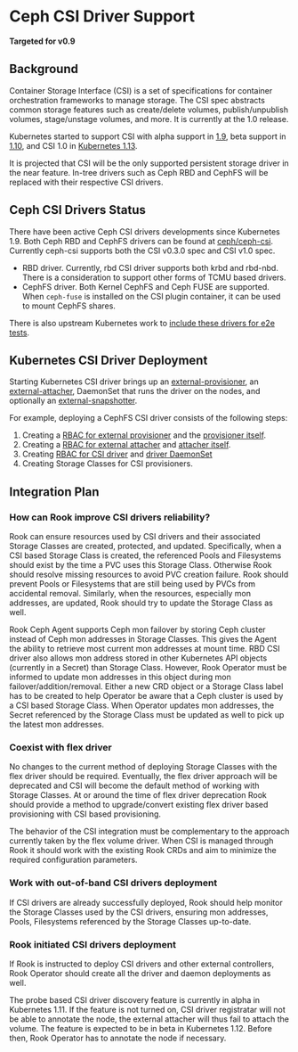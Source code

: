 # Ceph CSI Driver Support
**Targeted for v0.9**

## Background

Container Storage Interface (CSI) is a set of specifications for container
orchestration frameworks to manage storage. The CSI spec abstracts common
storage features such as create/delete volumes, publish/unpublish volumes,
stage/unstage volumes, and more. It is currently at the 1.0 release.

Kubernetes started to support CSI with alpha support in
[1.9](https://kubernetes.io/blog/2018/01/introducing-container-storage-interface/),
beta support in
[1.10](https://kubernetes.io/blog/2018/04/10/container-storage-interface-beta/),
and CSI 1.0 in [Kubernetes
1.13](https://kubernetes.io/blog/2018/12/03/kubernetes-1-13-release-announcement/).

It is projected that CSI will be the only supported persistent storage driver
in the near feature. In-tree drivers such as Ceph RBD and CephFS will be replaced with their respective CSI drivers.

## Ceph CSI Drivers Status

There have been active Ceph CSI drivers developments since Kubernetes 1.9.
Both Ceph RBD and CephFS drivers can be found at
[ceph/ceph-csi](https://github.com/ceph/ceph-csi). Currently ceph-csi
supports both the CSI v0.3.0 spec and CSI v1.0 spec.

* RBD driver. Currently, rbd CSI driver supports both krbd and rbd-nbd. There is a consideration to support other forms of TCMU based drivers.
* CephFS driver. Both Kernel CephFS and Ceph FUSE are supported. When `ceph-fuse` is installed on the CSI plugin container, it can be used to mount CephFS shares.

There is also upstream Kubernetes work to [include these drivers for e2e tests](https://github.com/kubernetes/kubernetes/pull/67088).

## Kubernetes CSI Driver Deployment

Starting Kubernetes CSI driver brings up an [external-provisioner](https://github.com/kubernetes-csi/external-provisioner), an [external-attacher](https://github.com/kubernetes-csi/external-attacher), DaemonSet that runs the driver on the nodes, and optionally an [external-snapshotter](https://github.com/kubernetes-csi/external-snapshotter).

For example, deploying a CephFS CSI driver consists of the following steps:
1. Creating a [RBAC for external provisioner](https://github.com/ceph/ceph-csi/blob/master/deploy/cephfs/kubernetes/csi-provisioner-rbac.yaml) and the [provisioner itself](https://github.com/ceph/ceph-csi/blob/master/deploy/cephfs/kubernetes/csi-cephfsplugin-provisioner.yaml).
2. Creating a [RBAC for external attacher](https://github.com/ceph/ceph-csi/blob/master/deploy/cephfs/kubernetes/csi-attacher-rbac.yaml) and [attacher itself](https://github.com/ceph/ceph-csi/blob/master/deploy/cephfs/kubernetes/csi-attacher-rbac.yaml).
3. Creating [RBAC for CSI driver](https://github.com/ceph/ceph-csi/blob/master/deploy/cephfs/kubernetes/csi-nodeplugin-rbac.yaml) and [driver DaemonSet](https://github.com/ceph/ceph-csi/blob/master/deploy/cephfs/kubernetes/csi-cephfsplugin.yaml)
4. Creating Storage Classes for CSI provisioners.

## Integration Plan

### How can Rook improve CSI drivers reliability?

Rook can ensure resources used by CSI drivers and their associated Storage Classes are created, protected, and updated. Specifically, when a CSI based Storage Class is created, the referenced Pools and Filesystems should exist by the time a PVC uses this Storage Class. Otherwise Rook should resolve missing resources to avoid PVC creation failure. Rook should prevent Pools or Filesystems that are still being used by PVCs from accidental removal. Similarly, when the resources, especially mon addresses, are updated, Rook should try to update the Storage Class as well.

Rook Ceph Agent supports Ceph mon failover by storing Ceph cluster instead of Ceph mon addresses in Storage Classes. This gives the Agent the ability to retrieve most current mon addresses at mount time. RBD CSI driver also allows mon address stored in other Kubernetes API objects (currently in a Secret) than Storage Class. However, Rook Operator must be informed to update mon addresses in this object during mon failover/addition/removal. Either a new CRD object or a Storage Class label has to be created to help Operator be aware that a Ceph cluster is used by a CSI based Storage Class. When Operator updates mon addresses, the Secret referenced by the Storage Class must be updated as well to pick up the latest mon addresses.

### Coexist with flex driver

No changes to the current method of deploying Storage Classes with the flex
driver should be required. Eventually, the flex driver approach will be
deprecated and CSI will become the default method of working with Storage
Classes. At or around the time of flex driver deprecation Rook should provide a
method to upgrade/convert existing flex driver based provisioning with CSI
based provisioning.

The behavior of the CSI integration must be complementary to the approach
currently taken by the flex volume driver. When CSI is managed through Rook it
should work with the existing Rook CRDs and aim to minimize the required
configuration parameters.


### Work with out-of-band CSI drivers deployment

If CSI drivers are already successfully deployed, Rook should help monitor the Storage Classes used by the CSI drivers, ensuring mon addresses, Pools, Filesystems referenced by the Storage Classes up-to-date.

### Rook initiated CSI drivers deployment

If Rook is instructed to deploy CSI drivers and other external controllers, Rook Operator should create all the driver and daemon deployments as well.

The probe based CSI driver discovery feature is currently in alpha in Kubernetes 1.11. If the feature is not turned on, CSI driver registratar will not be able to annotate the node, the external attacher will thus fail to attach the volume. The feature is expected to be in beta in Kubernetes 1.12. Before then, Rook Operator has to annotate the node if necessary.
